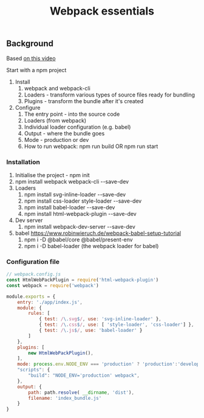 ﻿---
backlinks:
- title: Web development
  url: /memex/sense/Web-development/web-development.html
title: Webpack essentials
---
## Background

Based [on this video](https://www.youtube.com/watch?v=lFjinlwpcHY)

Start with a npm project 

1. Install 
   1. webpack and webpack-cli 
   2. Loaders - transform various types of source files ready for bundling
   3. Plugins - transform the bundle after it's created
2. Configure
   1. The entry point - into the source code
   2. Loaders (from webpack)
   3. Individual loader configuration (e.g. babel)
   4. Output - where the bundle goes
   5. Mode - production or dev
   6. How to run webpack: npm run build OR npm run start

### Installation

1. Initialise the project - npm init
2. npm install webpack webpack-cli --save-dev
3. Loaders
   1. npm install svg-inline-loader --save-dev
   2. npm install css-loader style-loader --save-dev
   3. npm install babel-loader --save-dev
   4. npm install html-webpack-plugin --save-dev
4. Dev server
   1. npm install webpack-dev-server --save-dev
5. babel https://www.robinwieruch.de/webpack-babel-setup-tutorial
   1. npm i -D @babel/core @babel/present-env
   2. npm i -D babel-loader    (the webpack loader for babel)


### Configuration file

```javascript
// webpack.config.js 
const HtmlWebPackPlugin = require('html-webpack-plugin')
const webpack = require('webpack')

module.exports = {
    entry: './app/index.js',
    module: {
        rules: [
            { test: /\.svg$/, use: 'svg-inline-loader' },
            { test: /\.css$/, use: [ 'style-loader', 'css-loader'] },
            { test: /\.js$/, use: 'babel-loader' }
        ]
    },
    plugins: [
        new HtmlWebPackPlugin(),
    ],
    mode: process.env.NODE_ENV === 'production' ? 'production':'development',
    "scripts": {
        "build": "NODE_ENV='production' webpack",
    },
    output: {
        path: path.resolve( __dirname, 'dist'),
        filename: 'index_bundle.js' 
    }
}
```